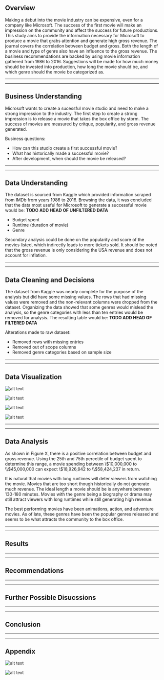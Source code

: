 ## Overview

Making a debut into the movie industry can be expensive, even for a company like Microsoft. The success of the first movie will make an impression on the community and affect the success for future productions. This study aims to provide the information necessary for Microsoft to produce a movie that grabs attention and generate high gross revenue. The journal covers the correlation between budget and gross. Both the length of a movie and type of genre also have an influence to the gross revenue. The business recommendations are backed by using movie information gathered from 1986 to 2016. Suggestions will be made for how much money should be invested into production, how long the movie should be, and which genre should the movie be categorized as.

***
---

## Business Understanding

Microsoft wants to create a sucessful movie studio and need to make a strong impression to the industry. The first step to create a strong impression is to release a movie that takes the box office by storm. The success of movies are measured by critque, popularity, and gross revenue generated.

Business questions:

* How can this studio create a first successful movie?
* What has historically made a successful movie?
* After development, when should the movie be released?

***
---

## Data Understanding

The dataset is sourced from Kaggle which provided information scraped from IMDb from years 1986 to 2016. Browsing the data, it was concluded that the data most useful for Microsoft to generate a successful movie would be: **TODO ADD HEAD OF UNFILTERED DATA**
* Budget spent
* Runtime (duration of movie)
* Genre

Secondary analysis could be done on the popularity and score of the movies listed, which indirectly leads to more tickets sold. It should be noted that the gross revenue is only considering the USA revenue and does not account for inflation.

***
---

## Data Cleaning and Decisions

The dataset from Kaggle was nearly complete for the purpose of the analysis but did have some missing values. The rows that had missing values were removed and the non-relevant columns were dropped from the dataset. Organizing the data showed that some genres would mislead the analysis, so the genre categories with less than ten entries would be removed for analysis. The resulting table would be: **TODO ADD HEAD OF FILTERED DATA**

Alterations made to raw dataset:
* Removed rows with missing entries
* Removed out of scope columns
* Removed genre categories based on sample size

***
---

## Data Visualization

![alt text](graphInfo/runtimexgross.jpg "Runtime versus Gross")

![alt text](graphInfo/averagegrossbygenre.jpg "Average Gross by Genre")

![alt text](graphInfo/budgetxgross.jpg "Budget versus Gross")

![alt text](graphInfo/budgetxgross2.jpg "Budget versus Gross (Line)")

***
---

## Data Analysis

As shown in Figure X, there is a positive correlation between budget and gross revenue. Using the 25th and 75th percetile of budget spent to determine this range, a movie spending between \\$10,000,000 to \\$45,000,000 can expect \\$18,926,942 to \\$58,424,237 in return.

It is natural that movies with long runtimes will deter viewers from watching the movie. Movies that are too short though historically do not generate much revenue. The ideal length a movie should be is anywhere between 130-180 minutes. Movies with the genre being a biography or drama may still attract viewers with long runtimes while still generating high revenue.

The best performing movies have been animations, action, and adventure movies. As of late, these genres have been the popular genres released and seems to be what attracts the community to the box office. 

***
---

## Results

***
---

## Recommendations

***
---

## Further Possible Disucssions

***
---

## Conclusion

***
---

## Appendix

![alt text](graphInfo/runtimedist.jpg "Runtime Distribution")

![alt text](graphInfo/averagegrossbymonth.jpg "Average Gross by Month")
